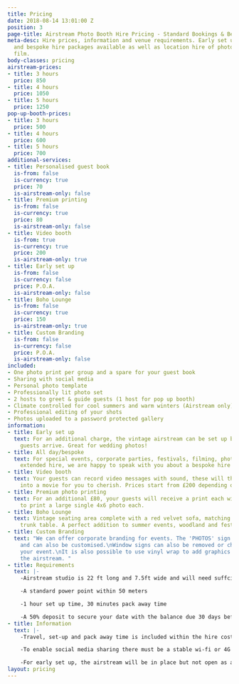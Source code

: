 ```yaml
---
title: Pricing
date: 2018-08-14 13:01:00 Z
position: 3
page-title: Airstream Photo Booth Hire Pricing - Standard Bookings & Bespoke Packages
meta-desc: Hire prices, information and venue requirements. Early set up, all day
  and bespoke hire packages available as well as location hire of photography and
  film.
body-classes: pricing
airstream-prices:
- title: 3 hours
  price: 850
- title: 4 hours
  price: 1050
- title: 5 hours
  price: 1250
pop-up-booth-prices:
- title: 3 hours
  price: 500
- title: 4 hours
  price: 600
- title: 5 hours
  price: 700
additional-services:
- title: Personalised guest book
  is-from: false
  is-currency: true
  price: 70
  is-airstream-only: false
- title: Premium printing
  is-from: false
  is-currency: true
  price: 80
  is-airstream-only: false
- title: Video booth
  is-from: true
  is-currency: true
  price: 200
  is-airstream-only: true
- title: Early set up
  is-from: false
  is-currency: false
  price: P.O.A.
  is-airstream-only: false
- title: Boho Lounge
  is-from: false
  is-currency: true
  price: 150
  is-airstream-only: true
- title: Custom Branding
  is-from: false
  is-currency: false
  price: P.O.A.
  is-airstream-only: false
included:
- One photo print per group and a spare for your guest book
- Sharing with social media
- Personal photo template
- Professionally lit photo set
- 2 hosts to greet & guide guests (1 host for pop up booth)
- Climate controlled for cool summers and warm winters (Airstream only)
- Professional editing of your shots
- Photos uploaded to a password protected gallery
information:
- title: Early set up
  text: For an additional charge, the vintage airstream can be set up before your
    guests arrive. Great for wedding photos!
- title: All day/bespoke
  text: For special events, corporate parties, festivals, filming, photo shoots and
    extended hire, we are happy to speak with you about a bespoke hire package.
- title: Video booth
  text: Your guests can record video messages with sound, these will then be edited
    into a movie for you to cherish. Prices start from £200 depending on event duration.
- title: Premium photo printing
  text: For an additional £80, your guests will receive a print each with the option
    to print a large single 4x6 photo each.
- title: Boho Lounge
  text: Vintage seating area complete with a red velvet sofa, matching chairs and
    trunk table. A perfect addition to summer events, woodland and festival weddings.
- title: Custom Branding
  text: "We can offer corporate branding for events. The 'PHOTOS' sign is removable
    and can also be customised.\nWindow signs can also be removed or changed to suit
    your event.\nIt is also possible to use vinyl wrap to add graphics and logos to
    the airstream. "
- title: Requirements
  text: |-
    -Airstream studio is 22 ft long and 7.5ft wide and will need suffcient access and a relatively flat area to set up.

    -A standard power point within 50 meters

    -1 hour set up time, 30 minutes pack away time

    -A 50% deposit to secure your date with the balance due 30 days before your event
- title: Information
  text: |-
    -Travel, set-up and pack away time is included within the hire cost

    -To enable social media sharing there must be a stable wi-fi or 4G connection. If this is not available uploads will be queued until a signal is available

    -For early set up, the airstream will be in place but not open as a photo booth until the agreed hire time
layout: pricing
---
```



